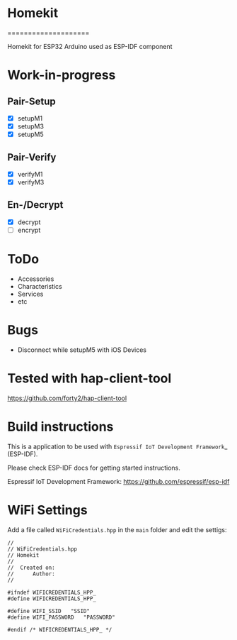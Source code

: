 # Homekit
====================

Homekit for ESP32 Arduino used as ESP-IDF component

# Work-in-progress

## Pair-Setup
- [X] setupM1
- [X] setupM3
- [X] setupM5

## Pair-Verify
- [X] verifyM1
- [X] verifyM3

## En-/Decrypt
- [X] decrypt
- [ ] encrypt

# ToDo
- Accessories
- Characteristics
- Services
- etc

# Bugs
- Disconnect while setupM5 with iOS Devices

# Tested with hap-client-tool
https://github.com/forty2/hap-client-tool


# Build instructions

This is a application to be used with `Espressif IoT Development Framework`_ (ESP-IDF). 

Please check ESP-IDF docs for getting started instructions.

Espressif IoT Development Framework: https://github.com/espressif/esp-idf


# WiFi Settings

Add a file called ``` WiFiCredentials.hpp ``` in the ```main``` folder and edit the settigs:
```
//
// WiFiCredentials.hpp
// Homekit
//
//  Created on: 
//      Author: 
//

#ifndef WIFICREDENTIALS_HPP_
#define WIFICREDENTIALS_HPP_

#define WIFI_SSID	"SSID"
#define WIFI_PASSWORD	"PASSWORD"

#endif /* WIFICREDENTIALS_HPP_ */
```
